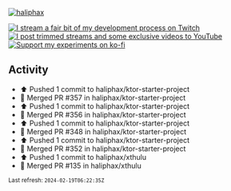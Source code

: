 [![haliphax](https://pbs.twimg.com/profile_banners/458808076/1545597092/1500x500)](https://haliphax.dev)

[![I stream a fair bit of my development process on Twitch](https://img.shields.io/twitch/status/haliphax?logo=twitch&style=for-the-badge)](https://twitch.tv/haliphax) &nbsp; [![I post trimmed streams and some exclusive videos to YouTube](https://img.shields.io/badge/youtube-watch-f00?logo=youtube&style=for-the-badge)](https://youtube.com/haliphaxyt) &nbsp; [![Support my experiments on ko-fi](https://img.shields.io/badge/kofi-support-ff5e5b?logo=ko-fi&style=for-the-badge)](https://ko-fi.com/haliphax)

## Activity

* ⬆️ Pushed 1 commit to haliphax/ktor-starter-project
* 🎉 Merged PR #357 in haliphax/ktor-starter-project
* ⬆️ Pushed 1 commit to haliphax/ktor-starter-project
* 🎉 Merged PR #356 in haliphax/ktor-starter-project
* ⬆️ Pushed 1 commit to haliphax/ktor-starter-project
* 🎉 Merged PR #348 in haliphax/ktor-starter-project
* ⬆️ Pushed 1 commit to haliphax/ktor-starter-project
* 🎉 Merged PR #352 in haliphax/ktor-starter-project
* ⬆️ Pushed 1 commit to haliphax/xthulu
* 🎉 Merged PR #135 in haliphax/xthulu

<small>Last refresh: `2024-02-19T06:22:35Z`</small>

